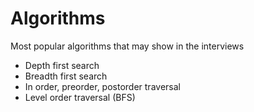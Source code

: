 # Algorithms 

Most popular algorithms that may show in the interviews 

+ Depth first search 
+ Breadth first search 
+ In order, preorder, postorder traversal 
+ Level order traversal (BFS)